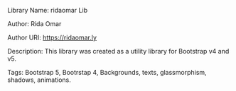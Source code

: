 Library Name: ridaomar Lib

Author: Rida Omar

Author URI: https://ridaomar.ly

Description: This library was created as a utility library for Bootstrap v4 and v5.

Tags: Bootstrap 5, Bootrstap 4, Backgrounds, texts, glassmorphism, shadows, animations.
